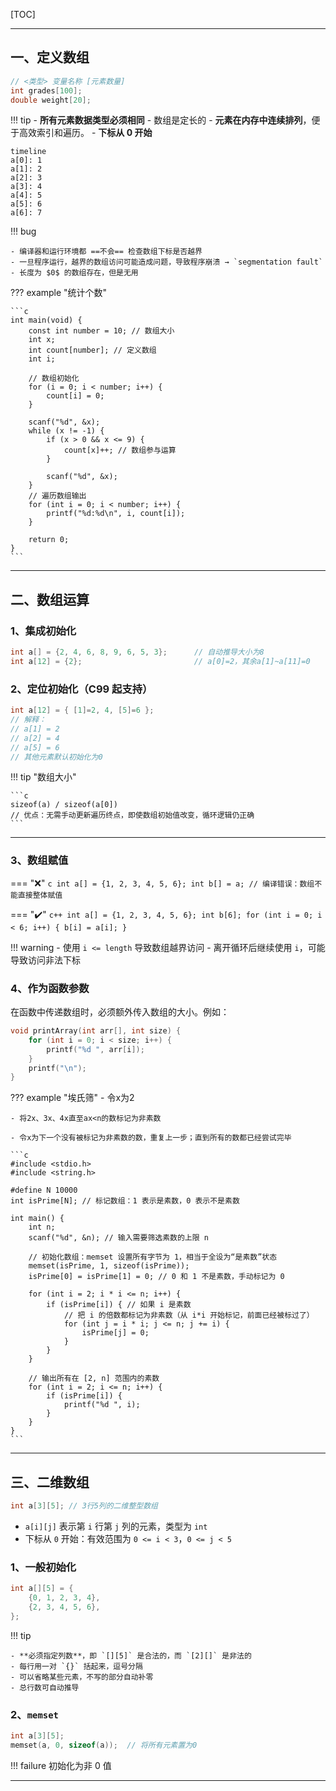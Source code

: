 [TOC]

---


## 一、定义数组

```c
// <类型> 变量名称 [元素数量]
int grades[100];
double weight[20];
```

!!! tip
    - **所有元素数据类型必须相同**
    - 数组是定长的
    - **元素在内存中连续排列**，便于高效索引和遍历。
    - **下标从 0 开始**

```mermaid
timeline
a[0]: 1
a[1]: 2
a[2]: 3
a[3]: 4
a[4]: 5
a[5]: 6
a[6]: 7

```

!!! bug

    - 编译器和运行环境都 ==不会== 检查数组下标是否越界
    - 一旦程序运行，越界的数组访问可能造成问题，导致程序崩溃 → `segmentation fault`
    - 长度为 $0$ 的数组存在，但是无用



??? example "统计个数"

    ```c
    int main(void) {
        const int number = 10; // 数组大小
        int x;
        int count[number]; // 定义数组
        int i;
    
        // 数组初始化
        for (i = 0; i < number; i++) {
            count[i] = 0;
        }
    
        scanf("%d", &x);
        while (x != -1) {
            if (x > 0 && x <= 9) {
                count[x]++; // 数组参与运算
            }
    
            scanf("%d", &x);
        }
        // 遍历数组输出
        for (int i = 0; i < number; i++) {
            printf("%d:%d\n", i, count[i]);
        }
    
        return 0;
    }
    ```

---

## 二、数组运算

### 1、集成初始化

```c
int a[] = {2, 4, 6, 8, 9, 6, 5, 3};      // 自动推导大小为8
int a[12] = {2};                         // a[0]=2，其余a[1]~a[11]=0
```

### 2、定位初始化（C99 起支持）

```c
int a[12] = { [1]=2, 4, [5]=6 };
// 解释：
// a[1] = 2
// a[2] = 4
// a[5] = 6
// 其他元素默认初始化为0
```

!!! tip "数组大小"

    ```c
    sizeof(a) / sizeof(a[0])
    // 优点：无需手动更新遍历终点，即使数组初始值改变，循环逻辑仍正确
    ```

------

### 3、数组赋值

=== "❌"
    ```c
    int a[] = {1, 2, 3, 4, 5, 6};
    int b[] = a; // 编译错误：数组不能直接整体赋值
    ```

=== "✔️"
    ```c++
    int a[] = {1, 2, 3, 4, 5, 6};
    int b[6];
    for (int i = 0; i < 6; i++) {
        b[i] = a[i];
    }
    ```

!!! warning
    - 使用 `i <= length` 导致数组越界访问
	- 离开循环后继续使用 `i`，可能导致访问非法下标

### 4、作为函数参数

在函数中传递数组时，必须额外传入数组的大小。例如：

```c
void printArray(int arr[], int size) {
    for (int i = 0; i < size; i++) {
        printf("%d ", arr[i]);
    }
    printf("\n");
}
```

??? example "埃氏筛"
    - 令x为2
    
    - 将2x、3x、4x直至ax<n的数标记为非素数
    
    - 令x为下一个没有被标记为非素数的数，重复上一步；直到所有的数都已经尝试完毕
    
    ```c
    #include <stdio.h>
    #include <string.h>
    
    #define N 10000
    int isPrime[N]; // 标记数组：1 表示是素数，0 表示不是素数
    
    int main() {
        int n;
        scanf("%d", &n); // 输入需要筛选素数的上限 n
    
        // 初始化数组：memset 设置所有字节为 1，相当于全设为“是素数”状态
        memset(isPrime, 1, sizeof(isPrime));
        isPrime[0] = isPrime[1] = 0; // 0 和 1 不是素数，手动标记为 0
    
        for (int i = 2; i * i <= n; i++) {
            if (isPrime[i]) { // 如果 i 是素数
                // 把 i 的倍数都标记为非素数（从 i*i 开始标记，前面已经被标过了）
                for (int j = i * i; j <= n; j += i) {
                    isPrime[j] = 0;
                }
            }
        }
    
        // 输出所有在 [2, n] 范围内的素数
        for (int i = 2; i <= n; i++) {
            if (isPrime[i]) {
                printf("%d ", i);
            }
        }
    }
    ```

---

## 三、二维数组

```c
int a[3][5]; // 3行5列的二维整型数组
```

- `a[i][j]` 表示第 `i` 行第 `j` 列的元素，类型为 `int`
- 下标从 `0` 开始：有效范围为 `0 <= i < 3`，`0 <= j < 5`

### 1、一般初始化

```c
int a[][5] = {
    {0, 1, 2, 3, 4},
    {2, 3, 4, 5, 6},
};
```

!!! tip

    - **必须指定列数**，即 `[][5]` 是合法的，而 `[2][]` 是非法的
    - 每行用一对 `{}` 括起来，逗号分隔
    - 可以省略某些元素，不写的部分自动补零
    - 总行数可自动推导

### 2、`memset`

```c
int a[3][5];
memset(a, 0, sizeof(a));  // 将所有元素置为0
```

!!! failure
	初始化为非 0 值

---

